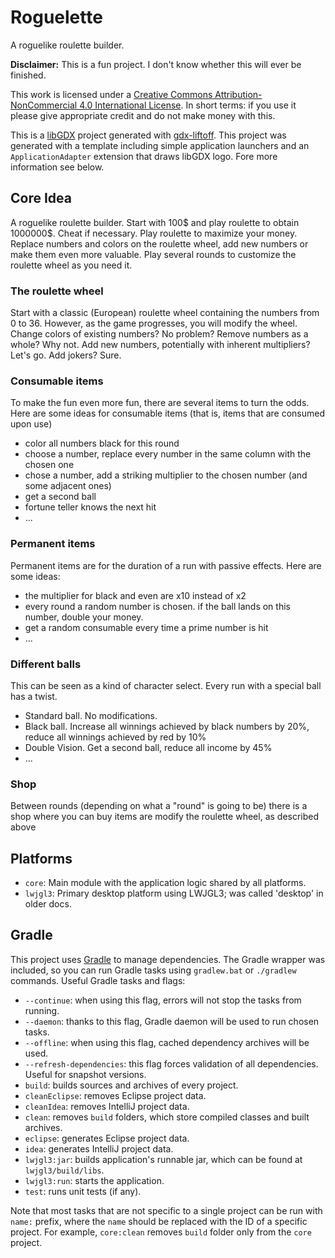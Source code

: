 # Roguelette

A roguelike roulette builder.

**Disclaimer:** This is a fun project. I don't know whether this will ever be finished. 

This work is licensed under a [Creative Commons Attribution-NonCommercial 4.0 International License](https://creativecommons.org/licenses/by-nc/4.0/).
In short terms: if you use it please give appropriate credit and do not make money with this.

This is a [libGDX](https://libgdx.com/) project generated with [gdx-liftoff](https://github.com/libgdx/gdx-liftoff).
This project was generated with a template including simple application launchers and an `ApplicationAdapter` extension that draws libGDX logo.
Fore more information see below.

## Core Idea

A roguelike roulette builder. Start with 100\$ and play roulette to obtain 1000000\$. Cheat if necessary.
Play roulette to maximize your money. Replace numbers and colors on the roulette wheel, add new numbers or make them even more valuable. Play several rounds to customize the roulette wheel as you need it.

### The roulette wheel
Start with a classic (European) roulette wheel containing the numbers from 0 to 36. However, as the game progresses, you will modify the wheel. Change colors of existing numbers? No problem? Remove numbers as a whole? Why not. Add new numbers, potentially with inherent multipliers? Let's go. Add jokers? Sure.

### Consumable items
To make the fun even more fun, there are several items to turn the odds. Here are some ideas for consumable items (that is, items that are consumed upon use)
- color all numbers black for this round
- choose a number, replace every number in the same column with the chosen one
- chose a number, add a striking multiplier to the chosen number (and some adjacent ones)
- get a second ball
- fortune teller knows the next hit
- ...

### Permanent items
Permanent items are for the duration of a run with passive effects. Here are some ideas:
- the multiplier for black and even are x10 instead of x2
- every round a random number is chosen. if the ball lands on this number, double your money.
- get a random consumable every time a prime number is hit
- ...

### Different balls
This can be seen as a kind of character select. Every run with a special ball has a twist.
- Standard ball. No modifications.
- Black ball. Increase all winnings achieved by black numbers by 20%, reduce all winnings achieved by red by 10%
- Double Vision. Get a second ball, reduce all income by 45%
- ...

### Shop
Between rounds (depending on what a "round" is going to be) there is a shop where you can buy items are modify the roulette wheel, as described above

## Platforms

- `core`: Main module with the application logic shared by all platforms.
- `lwjgl3`: Primary desktop platform using LWJGL3; was called 'desktop' in older docs.

## Gradle

This project uses [Gradle](https://gradle.org/) to manage dependencies.
The Gradle wrapper was included, so you can run Gradle tasks using `gradlew.bat` or `./gradlew` commands.
Useful Gradle tasks and flags:

- `--continue`: when using this flag, errors will not stop the tasks from running.
- `--daemon`: thanks to this flag, Gradle daemon will be used to run chosen tasks.
- `--offline`: when using this flag, cached dependency archives will be used.
- `--refresh-dependencies`: this flag forces validation of all dependencies. Useful for snapshot versions.
- `build`: builds sources and archives of every project.
- `cleanEclipse`: removes Eclipse project data.
- `cleanIdea`: removes IntelliJ project data.
- `clean`: removes `build` folders, which store compiled classes and built archives.
- `eclipse`: generates Eclipse project data.
- `idea`: generates IntelliJ project data.
- `lwjgl3:jar`: builds application's runnable jar, which can be found at `lwjgl3/build/libs`.
- `lwjgl3:run`: starts the application.
- `test`: runs unit tests (if any).

Note that most tasks that are not specific to a single project can be run with `name:` prefix, where the `name` should be replaced with the ID of a specific project.
For example, `core:clean` removes `build` folder only from the `core` project.
